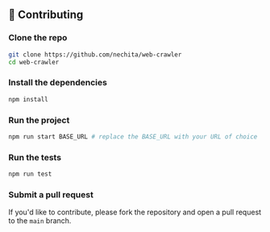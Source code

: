 ## 🤝 Contributing

### Clone the repo

```bash
git clone https://github.com/nechita/web-crawler
cd web-crawler
```

### Install the dependencies

```bash
npm install
```

### Run the project

```bash
npm run start BASE_URL # replace the BASE_URL with your URL of choice
```

### Run the tests

```bash
npm run test
```

### Submit a pull request

If you'd like to contribute, please fork the repository and open a pull request to the `main` branch.
